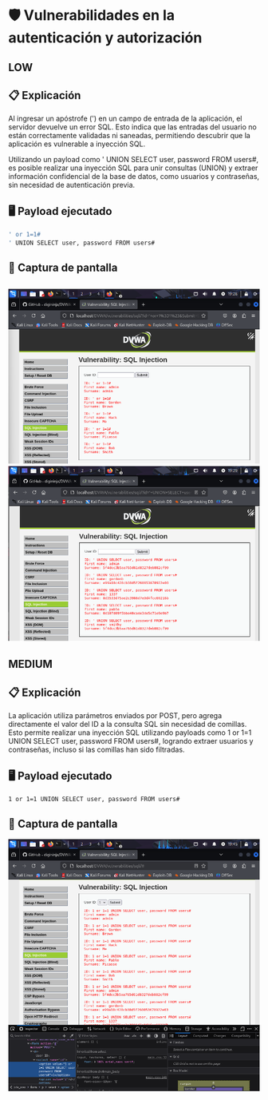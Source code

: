# 🛡️ Vulnerabilidades en la autenticación y autorización

## LOW
## 📋 Explicación
Al ingresar un apóstrofe (') en un campo de entrada de la aplicación, el servidor devuelve un error SQL. Esto indica que las entradas del usuario no están correctamente validadas ni saneadas, permitiendo descubrir que la aplicación es vulnerable a inyección SQL.

Utilizando un payload como ' UNION SELECT user, password FROM users#, es posible realizar una inyección SQL para unir consultas (UNION) y extraer información confidencial de la base de datos, como usuarios y contraseñas, sin necesidad de autenticación previa.

## 🖥️ Payload ejecutado
```bash
' or 1=1#
' UNION SELECT user, password FROM users#
```
## 📸 Captura de pantalla
![a2dismod](https://github.com/PPS10711021/RA3/blob/main/RA3/RA3_2/images/sql1.png)
![a2dismod](https://github.com/PPS10711021/RA3/blob/main/RA3/RA3_2/images/sql2.png)
---

## MEDIUM
## 📋 Explicación
La aplicación utiliza parámetros enviados por POST, pero agrega directamente el valor del ID a la consulta SQL sin necesidad de comillas. Esto permite realizar una inyección SQL utilizando payloads como 1 or 1=1 UNION SELECT user, password FROM users#, logrando extraer usuarios y contraseñas, incluso si las comillas han sido filtradas.

## 🖥️ Payload ejecutado
```bash
1 or 1=1 UNION SELECT user, password FROM users#
```
## 📸 Captura de pantalla
![a2dismod](https://github.com/PPS10711021/RA3/blob/main/RA3/RA3_2/images/sql3.png)
